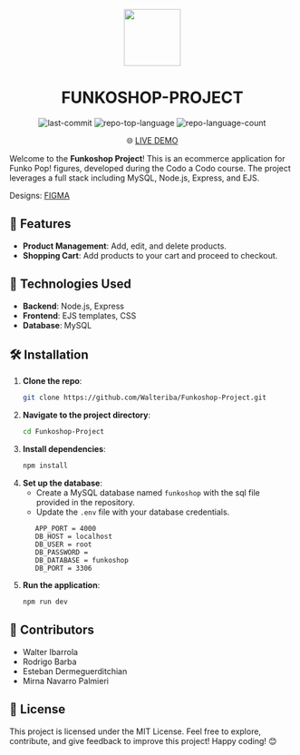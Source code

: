 <p align="center">
  <img src="https://img.icons8.com/external-tal-revivo-duo-tal-revivo/100/external-markdown-a-lightweight-markup-language-with-plain-text-formatting-syntax-logo-duo-tal-revivo.png" width="100" />
</p>
<p align="center">
    <h1 align="center">FUNKOSHOP-PROJECT</h1>
</p>
<p align="center">
	<img src="https://img.shields.io/github/last-commit/Walteriba/Funkoshop-Project?style=flat&logo=git&logoColor=white&color=0080ff" alt="last-commit">
	<img src="https://img.shields.io/github/languages/top/Walteriba/Funkoshop-Project?style=flat&color=0080ff" alt="repo-top-language">
	<img src="https://img.shields.io/github/languages/count/Walteriba/Funkoshop-Project?style=flat&color=0080ff" alt="repo-language-count">
<p>

<p align="center">
  🌐 <a href="https://funkoshop-project.vercel.app">LIVE DEMO</a>   
</p>

Welcome to the **Funkoshop Project**! This is an ecommerce application for Funko Pop! figures, developed during the Codo a Codo course. The project leverages a full stack including MySQL, Node.js, Express, and EJS.

Designs: [FIGMA](https://www.figma.com/file/IjTSeE2BpRd5Gk9VakNIhC/Challenge-Integrador---Funkoshop?type=design&node-id=19905-623&mode=design&t=FY9gH9ROImqA6x5j-0)

## 🌟 Features

- **Product Management**: Add, edit, and delete products.
- **Shopping Cart**: Add products to your cart and proceed to checkout.
  
## 🚀 Technologies Used

- **Backend**: Node.js, Express
- **Frontend**: EJS templates, CSS
- **Database**: MySQL

## 🛠️ Installation

1. **Clone the repo**:
   ```bash
   git clone https://github.com/Walteriba/Funkoshop-Project.git
   ```
2. **Navigate to the project directory**:
   ```bash
   cd Funkoshop-Project
   ```
3. **Install dependencies**:
   ```bash
   npm install
   ```
4. **Set up the database**:
   - Create a MySQL database named `funkoshop` with the sql file provided in the repository.
   - Update the `.env` file with your database credentials.
   ```.env
      APP_PORT = 4000
      DB_HOST = localhost
      DB_USER = root
      DB_PASSWORD =
      DB_DATABASE = funkoshop
      DB_PORT = 3306
5. **Run the application**:
   ```bash
   npm run dev
   ```

## 🤝 Contributors

- Walter Ibarrola
- Rodrigo Barba
- Esteban Dermeguerditchian
- Mirna Navarro Palmieri

## 📄 License

This project is licensed under the MIT License.
Feel free to explore, contribute, and give feedback to improve this project! Happy coding! 😊

